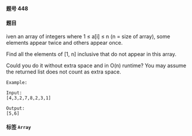 #### 题号 448

#### 题目

iven an array of integers where 1 ≤ a[i] ≤ n (n = size of array), some elements appear twice and others appear once.

Find all the elements of [1, n] inclusive that do not appear in this array.

Could you do it without extra space and in O(n) runtime? You may assume the returned list does not count as extra space.

    Example:

    Input:
    [4,3,2,7,8,2,3,1]

    Output:
    [5,6]

#### 标签 ```Array```
